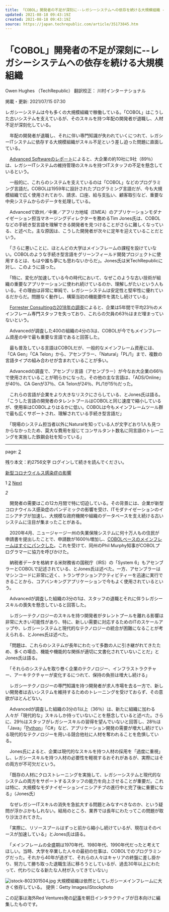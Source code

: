 ```yaml
---
title: 「COBOL」開発者の不足が深刻に--レガシーシステムへの依存を続ける大規模組織 - TechRepublic Japan
updated: 2021-08-18 09:43:19Z
created: 2021-08-18 09:43:19Z
source: https://japan.techrepublic.com/article/35173845.htm
---
```


# 「COBOL」開発者の不足が深刻に--レガシーシステムへの依存を続ける大規模組織

Owen Hughes （TechRepublic） 翻訳校正： 川村インターナショナル

掲載・更新: 2021/07/15 07:30

レガシーシステムは今も多くの大規模組織で稼働している。「COBOL」はこうした古いシステムを支えているが、そのスキルを持つ年配の開発者が退職し、人材不足が深刻化している。

　年配の開発者が退職し、それに伴い専門知識が失われていくにつれて、レガシーITシステムに依存する大規模組織がスキル不足という差し迫った問題に直面している。

　[Advanced Softwareのレポート](https://modernsystems.oneadvanced.com/modernization2021/)によると、大企業の約10社に9社（89％）は、レガシーITシステムの維持管理のスキルを持つITスタッフの不足を懸念しているという。

　一般的に、これらのシステムを支えているのは「COBOL」などのプログラミング言語だ。COBOLは1959年に設計されたプログラミング言語だが、今も大規模組織で広く使用されており、請求、口座、給与支払い、顧客取引など、重要な中央システムからのデータを処理している。

　Advancedで欧州／中東／アフリカ地域（EMEA）のアプリケーションモダナイゼーション担当マネージングディレクターを務めるTim Jones氏は、COBOLなどの手続き型言語を理解できる開発者を見つけることがさらに難しくなっている、と述べた。主な原因は、こうした開発者が次々に定年を迎えていることだという。

　「さらに悪いことに、ほとんどの大学はメインフレームの課程を設けていない。COBOLのような手続き型言語をグリーンフィールド開発プロジェクトに使用するとは、もはや誰も夢にも思わないからだ」。Jones氏は米TechRepublicに対し、このように語った。

　「特に、変化が加速している今の時代において、なぜこのような古い技術が組織の重要なアプリケーションに使われ続けているのか、理解しがたいという人もいる。その理由は非常に単純で、レガシーシステムは安定性と堅牢性に優れているだからだ。問題なく動作し、構築当初の機能要件を満たし続けている」

　[Forrester Consultingの2018年の調査](https://cio.com.mx/objetos/ForresterKPIstudy32118.pdf)によると、企業は5年間で平均23％のメインフレーム専門スタッフを失っており、これらの欠員の63％はまだ埋まっていないという。

　Advancedが調査した400の組織の4分の3は、COBOLが今でもメインフレーム資産の中で最も重要な言語であると回答した。

　最も普及している言語はCOBOLだが、一般的なメインフレーム資産には、「CA Gen」「CA Telon」から、アセンブラー、「Natural」「PL/1」まで、複数の言語タイプの組み合わせが含まれていることが多い。

　Advancedの調査で、アセンブリ言語（アセンブラー）が今なお大企業の66％で使用されていることが明らかになった。その他の主な言語は、「ADS/Online」が40％、CA Genが37％、CA Telonが24％、PL/1が15％だった。

　これらの言語が企業をより大きなリスクにさらしている、とJones氏は語る。「こうした言語の開発者のタレントプールはCOBOLと同じ速度で縮小しているが、使用率はCOBOLよりはるかに低い。COBOLは今もメインフレームツール群で最も広くサポートされ、理解されている手続き型言語だ」

　「現場のシステム担当者以外にNaturalを知っている人が文字どおり1人も見つからなかったため、莫大な費用を投じてコンサルタント数名に同言語のトレーニングを実施した鉄鋼会社を知っている」

* * *

page: [2](https://japan.techrepublic.com/article/35173845-2.htm)

残り本文：約2756文字 ログインして続きを読んでください。

[新型コロナウイルス感染症の影響](https://japan.techrepublic.com/article/35173845-2.htm)

1 [2](https://japan.techrepublic.com/article/35173845-2.htm)  [Next](https://japan.techrepublic.com/article/35173845-2.htm)

*2*

　開発者の需要はこの12カ月間で特に切迫している。その背景には、企業が新型コロナウイルス感染症のパンデミックの影響を受け、ITモダナイゼーションのイニシアチブが加速し、大規模な政府機関や組織のデータベースを支え続ける古いシステムに注目が集まったことがある。

　2020年4月、ニュージャージー州の失業保険システムに何十万人もの住民が申請書を提出したことで、申請数が1600％増加し、[COBOLベースのメインフレームはすぐにパンクした](https://www.techrepublic.com/article/cobol-programmers-are-in-demand-to-fight-the-coronavirus-pandemic/)。これを受けて、同州のPhil Murphy知事がCOBOLプログラマーに協力を呼びかけた。

　納税者データを格納する米財務省の国税庁（IRS）の「System 6」もアセンブラーとCOBOLで記述されている、とJones氏は述べた。一方、アセンブラーはマシンコードに非常に近く、トランザクションアクティビティーを迅速に実行できることから、コアバンキングアプリケーションで今もよく使用されているという。

　Advancedが調査した組織の3分の1は、スタッフの退職とそれに伴うレガシースキルの喪失を懸念していると回答した。

　レガシーテクノロジーのスキルを持つ開発者がタレントプールを離れる影響は非常に大きい可能性があり、特に、新しい需要に対応するためのITのスケールアップや、レガシーシステムと現代的なテクノロジーの統合が困難になることが考えられる、とJones氏は述べた。

　「問題は、これらのシステムが長年にわたって多数の人に引き継がれてきたため、多くの場合、機能や機能的な関係が適切に文書化されていないことだ」とJones氏は語る。

　「それらのシステムを取り巻く企業のテクノロジー、インフラストラクチャー、アーキテクチャーが変化するにつれて、保持の負担は増大し続ける」

　レガシーテクノロジーの専門知識を持つ開発者が求人市場を去る一方で、新しい開発者は古いシステムを維持するためのトレーニングを受けておらず、その意欲がほとんどない。

　Advancedが調査した組織の3分の1以上（36％）は、新たに組織に加わる人々が「現代的な」スキルしか持っていないことを懸念していると述べた。さらに、29％はスタッフがレガシースキルの習得を望んでいないと回答し、28％は「Java」「[Python](https://japan.techrepublic.com/article/35144988.htm)」「C#」など、アプリケーション開発の需要が増大し続けている現代的なテクノロジーを用いる競合他社に人材を奪われることを危惧している。

　Jones氏によると、企業は現代的なスキルを持つ人材の採用を「過度に重視」し、レガシースキルを持つ人材の必要性を軽視するおそれがあるが、実際にはその両方が不可欠だという。

　「既存の人材にクロストレーニングを実施して、レガシーシステムと現代的なシステムの両方をサポートするスタッフの能力を向上させることが重要だ。これは特に、大規模なモダナイゼーションイニシアチブの進行中と完了後に重要になる」（Jones氏）

　なぜレガシーITスキルの消失を急拡大する問題とみなすべきなのか、という疑問が浮かぶかもしれない。結局のところ、業界では長年にわたってこの問題が取り沙汰されてきた。

　「実際に、リソースプールはずっと前から縮小し続けているが、現在はそのペースが加速している」とJones氏は語る。

　「メインフレームの全盛期は1970年代、1980年代、1990年代だったと考えてほしい。当時、大学を卒業した人々の最初の仕事は、COBOLでのプログラミングだった。それから40年が過ぎて、それらの人々はキャリアの終盤に差し掛かり、努力して勝ち取った退職生活に移ろうとしているが、過去30年以上にわたって、代わりになる新たな人材が入ってきていない」

![istock-802301504.jpg](../_resources/istock-802301504.jpg)
大規模組織は依然としてレガシーメインフレームに大きく依存している。
提供：Getty Images/iStockphoto

この記事は海外Red Ventures発の[記事](https://www.techrepublic.com/article/these-old-programming-languages-are-still-critical-to-big-companies-but-nobody-wants-to-learn-them/)を朝日インタラクティブが日本向けに編集したものです。